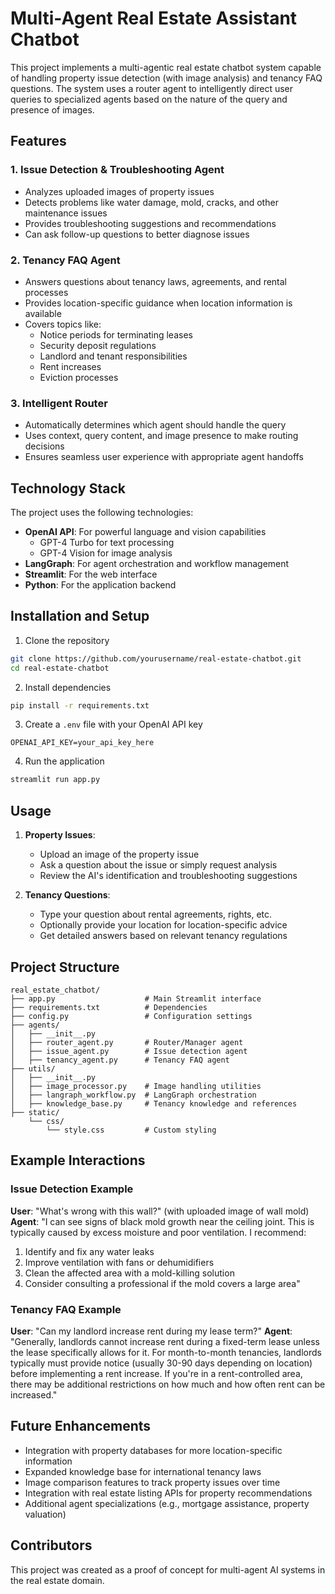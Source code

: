 # Multi-Agent Real Estate Assistant Chatbot

This project implements a multi-agentic real estate chatbot system capable of handling property issue detection (with image analysis) and tenancy FAQ questions. The system uses a router agent to intelligently direct user queries to specialized agents based on the nature of the query and presence of images.

## Features

### 1. Issue Detection & Troubleshooting Agent
- Analyzes uploaded images of property issues
- Detects problems like water damage, mold, cracks, and other maintenance issues
- Provides troubleshooting suggestions and recommendations
- Can ask follow-up questions to better diagnose issues

### 2. Tenancy FAQ Agent
- Answers questions about tenancy laws, agreements, and rental processes
- Provides location-specific guidance when location information is available
- Covers topics like:
  - Notice periods for terminating leases
  - Security deposit regulations
  - Landlord and tenant responsibilities
  - Rent increases
  - Eviction processes

### 3. Intelligent Router
- Automatically determines which agent should handle the query
- Uses context, query content, and image presence to make routing decisions
- Ensures seamless user experience with appropriate agent handoffs

## Technology Stack

The project uses the following technologies:

- **OpenAI API**: For powerful language and vision capabilities
  - GPT-4 Turbo for text processing
  - GPT-4 Vision for image analysis
- **LangGraph**: For agent orchestration and workflow management
- **Streamlit**: For the web interface
- **Python**: For the application backend

## Installation and Setup

1. Clone the repository
```bash
git clone https://github.com/yourusername/real-estate-chatbot.git
cd real-estate-chatbot
```

2. Install dependencies
```bash
pip install -r requirements.txt
```

3. Create a `.env` file with your OpenAI API key
```
OPENAI_API_KEY=your_api_key_here
```

4. Run the application
```bash
streamlit run app.py
```

## Usage

1. **Property Issues**:
   - Upload an image of the property issue
   - Ask a question about the issue or simply request analysis
   - Review the AI's identification and troubleshooting suggestions

2. **Tenancy Questions**:
   - Type your question about rental agreements, rights, etc.
   - Optionally provide your location for location-specific advice
   - Get detailed answers based on relevant tenancy regulations

## Project Structure

```
real_estate_chatbot/
├── app.py                    # Main Streamlit interface
├── requirements.txt          # Dependencies
├── config.py                 # Configuration settings
├── agents/
│   ├── __init__.py
│   ├── router_agent.py       # Router/Manager agent
│   ├── issue_agent.py        # Issue detection agent
│   ├── tenancy_agent.py      # Tenancy FAQ agent
├── utils/
│   ├── __init__.py
│   ├── image_processor.py    # Image handling utilities
│   ├── langraph_workflow.py  # LangGraph orchestration
│   ├── knowledge_base.py     # Tenancy knowledge and references
├── static/
    └── css/
        └── style.css         # Custom styling
```

## Example Interactions

### Issue Detection Example
**User**: "What's wrong with this wall?" (with uploaded image of wall mold)
**Agent**: "I can see signs of black mold growth near the ceiling joint. This is typically caused by excess moisture and poor ventilation. I recommend:
1. Identify and fix any water leaks
2. Improve ventilation with fans or dehumidifiers
3. Clean the affected area with a mold-killing solution
4. Consider consulting a professional if the mold covers a large area"

### Tenancy FAQ Example
**User**: "Can my landlord increase rent during my lease term?"
**Agent**: "Generally, landlords cannot increase rent during a fixed-term lease unless the lease specifically allows for it. For month-to-month tenancies, landlords typically must provide notice (usually 30-90 days depending on location) before implementing a rent increase. If you're in a rent-controlled area, there may be additional restrictions on how much and how often rent can be increased."

## Future Enhancements

- Integration with property databases for more location-specific information
- Expanded knowledge base for international tenancy laws
- Image comparison features to track property issues over time
- Integration with real estate listing APIs for property recommendations
- Additional agent specializations (e.g., mortgage assistance, property valuation)

## Contributors

This project was created as a proof of concept for multi-agent AI systems in the real estate domain.